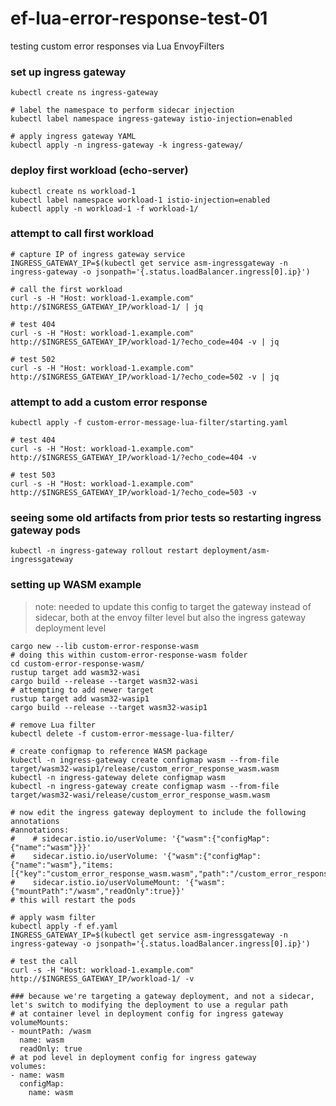 # ef-lua-error-response-test-01
testing custom error responses via Lua EnvoyFilters

### set up ingress gateway

```
kubectl create ns ingress-gateway

# label the namespace to perform sidecar injection
kubectl label namespace ingress-gateway istio-injection=enabled

# apply ingress gateway YAML
kubectl apply -n ingress-gateway -k ingress-gateway/
```

### deploy first workload (echo-server)

```
kubectl create ns workload-1
kubectl label namespace workload-1 istio-injection=enabled
kubectl apply -n workload-1 -f workload-1/
```

### attempt to call first workload

```
# capture IP of ingress gateway service
INGRESS_GATEWAY_IP=$(kubectl get service asm-ingressgateway -n ingress-gateway -o jsonpath='{.status.loadBalancer.ingress[0].ip}')

# call the first workload 
curl -s -H "Host: workload-1.example.com" http://$INGRESS_GATEWAY_IP/workload-1/ | jq

# test 404
curl -s -H "Host: workload-1.example.com" http://$INGRESS_GATEWAY_IP/workload-1/?echo_code=404 -v | jq

# test 502
curl -s -H "Host: workload-1.example.com" http://$INGRESS_GATEWAY_IP/workload-1/?echo_code=502 -v | jq
```

### attempt to add a custom error response

```
kubectl apply -f custom-error-message-lua-filter/starting.yaml

# test 404
curl -s -H "Host: workload-1.example.com" http://$INGRESS_GATEWAY_IP/workload-1/?echo_code=404 -v

# test 503
curl -s -H "Host: workload-1.example.com" http://$INGRESS_GATEWAY_IP/workload-1/?echo_code=503 -v
```

### seeing some old artifacts from prior tests so restarting ingress gateway pods

```
kubectl -n ingress-gateway rollout restart deployment/asm-ingressgateway
```

### setting up WASM example
> note: needed to update this config to target the gateway instead of sidecar, both at the envoy filter level but also the ingress gateway deployment level

```
cargo new --lib custom-error-response-wasm
# doing this within custom-error-response-wasm folder
cd custom-error-response-wasm/
rustup target add wasm32-wasi
cargo build --release --target wasm32-wasi 
# attempting to add newer target
rustup target add wasm32-wasip1
cargo build --release --target wasm32-wasip1

# remove Lua filter
kubectl delete -f custom-error-message-lua-filter/

# create configmap to reference WASM package
kubectl -n ingress-gateway create configmap wasm --from-file target/wasm32-wasip1/release/custom_error_response_wasm.wasm
kubectl -n ingress-gateway delete configmap wasm
kubectl -n ingress-gateway create configmap wasm --from-file target/wasm32-wasi/release/custom_error_response_wasm.wasm

# now edit the ingress gateway deployment to include the following annotations
#annotations:
#    # sidecar.istio.io/userVolume: '{"wasm":{"configMap":{"name":"wasm"}}}'
#    sidecar.istio.io/userVolume: '{"wasm":{"configMap":{"name":"wasm"},"items:[{"key":"custom_error_response_wasm.wasm","path":"/custom_error_response_wasm.wasm}]}}'
#    sidecar.istio.io/userVolumeMount: '{"wasm":{"mountPath":"/wasm","readOnly":true}}'
# this will restart the pods

# apply wasm filter
kubectl apply -f ef.yaml
INGRESS_GATEWAY_IP=$(kubectl get service asm-ingressgateway -n ingress-gateway -o jsonpath='{.status.loadBalancer.ingress[0].ip}')

# test the call
curl -s -H "Host: workload-1.example.com" http://$INGRESS_GATEWAY_IP/workload-1/ -v

### because we're targeting a gateway deployment, and not a sidecar, let's switch to modifying the deployment to use a regular path
# at container level in deployment config for ingress gateway
volumeMounts:
- mountPath: /wasm
  name: wasm
  readOnly: true
# at pod level in deployment config for ingress gateway
volumes:
- name: wasm
  configMap:
    name: wasm
```